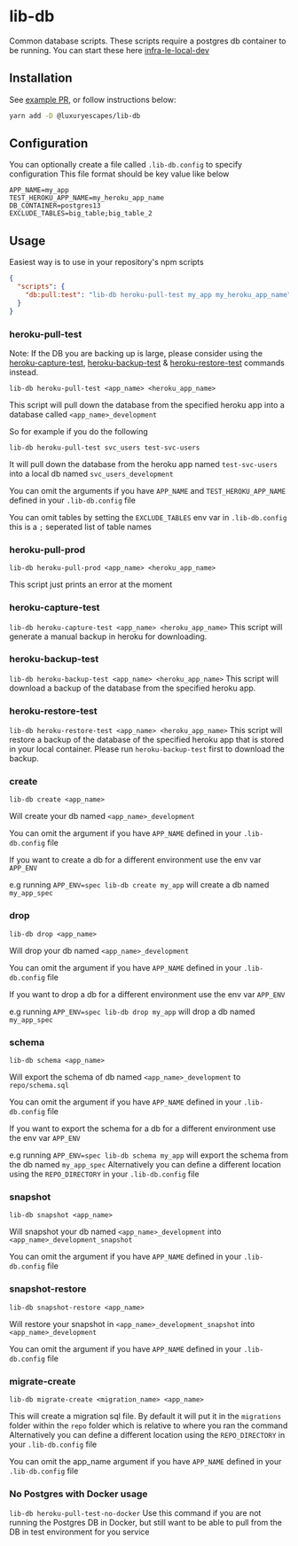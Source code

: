 # lib-db

Common database scripts. These scripts require a postgres db container to be running. You can start these here [infra-le-local-dev](https://github.com/lux-group/infra-le-local-dev)

## Installation

See [example PR](https://github.com/lux-group/svc-payment/pull/524/files), or follow instructions below:

```sh
yarn add -D @luxuryescapes/lib-db
```

## Configuration

You can optionally create a file called `.lib-db.config` to specify configuration
This file format should be key value like below

```
APP_NAME=my_app
TEST_HEROKU_APP_NAME=my_heroku_app_name
DB_CONTAINER=postgres13
EXCLUDE_TABLES=big_table;big_table_2
```

## Usage

Easiest way is to use in your repository's npm scripts

```json
{
  "scripts": {
    "db:pull:test": "lib-db heroku-pull-test my_app my_heroku_app_name"
  }
}
```

### heroku-pull-test

Note: If the DB you are backing up is large, please consider using the [heroku-capture-test](#heroku-capture-test), [heroku-backup-test](#heroku-backup-test) & [heroku-restore-test](#heroku-restore-test) commands instead.

`lib-db heroku-pull-test <app_name> <heroku_app_name>`

This script will pull down the database from the specified heroku app into a database called `<app_name>_development`

So for example if you do the following

`lib-db heroku-pull-test svc_users test-svc-users`

It will pull down the database from the heroku app named `test-svc-users` into a local db named `svc_users_development`

You can omit the arguments if you have `APP_NAME` and `TEST_HEROKU_APP_NAME` defined in your `.lib-db.config` file

You can omit tables by setting the `EXCLUDE_TABLES` env var in `.lib-db.config` this is a `;` seperated list of table names

### heroku-pull-prod

`lib-db heroku-pull-prod <app_name> <heroku_app_name>`

This script just prints an error at the moment

### <a name="heroku-capture-test"></a> heroku-capture-test

`lib-db heroku-capture-test <app_name> <heroku_app_name>`
This script will generate a manual backup in heroku for downloading.

### <a name="heroku-backup-test"></a> heroku-backup-test

`lib-db heroku-backup-test <app_name> <heroku_app_name>`
This script will download a backup of the database from the specified heroku app.

### <a name="heroku-restore-test"></a> heroku-restore-test

`lib-db heroku-restore-test <app_name> <heroku_app_name>`
This script will restore a backup of the database of the specified heroku app that is stored in your local container. Please run `heroku-backup-test` first to download the backup.

### create

`lib-db create <app_name>`

Will create your db named `<app_name>_development`

You can omit the argument if you have `APP_NAME` defined in your `.lib-db.config` file

If you want to create a db for a different environment use the env var `APP_ENV`

e.g running `APP_ENV=spec lib-db create my_app` will create a db named `my_app_spec`

### drop

`lib-db drop <app_name>`

Will drop your db named `<app_name>_development`

You can omit the argument if you have `APP_NAME` defined in your `.lib-db.config` file

If you want to drop a db for a different environment use the env var `APP_ENV`

e.g running `APP_ENV=spec lib-db drop my_app` will drop a db named `my_app_spec`

### schema

`lib-db schema <app_name>`

Will export the schema of db named `<app_name>_development` to `repo/schema.sql`

You can omit the argument if you have `APP_NAME` defined in your `.lib-db.config` file

If you want to export the schema for a db for a different environment use the env var `APP_ENV`

e.g running `APP_ENV=spec lib-db schema my_app` will export the schema from the db named `my_app_spec`
Alternatively you can define a different location using the `REPO_DIRECTORY` in your `.lib-db.config` file

### snapshot

`lib-db snapshot <app_name>`

Will snapshot your db named `<app_name>_development` into `<app_name>_development_snapshot`

You can omit the argument if you have `APP_NAME` defined in your `.lib-db.config` file

### snapshot-restore

`lib-db snapshot-restore <app_name>`

Will restore your snapshot in `<app_name>_development_snapshot` into `<app_name>_development`

You can omit the argument if you have `APP_NAME` defined in your `.lib-db.config` file

### migrate-create

`lib-db migrate-create <migration_name> <app_name>`

This will create a migration sql file. By default it will put it in the `migrations` folder within the `repo` folder which is relative to where you ran the command
Alternatively you can define a different location using the `REPO_DIRECTORY` in your `.lib-db.config` file

You can omit the app_name argument if you have `APP_NAME` defined in your `.lib-db.config` file

### No Postgres with Docker usage

`lib-db heroku-pull-test-no-docker`
Use this command if you are not running the Postgres DB in Docker, but still want to be able to pull from the DB in test environment for you service